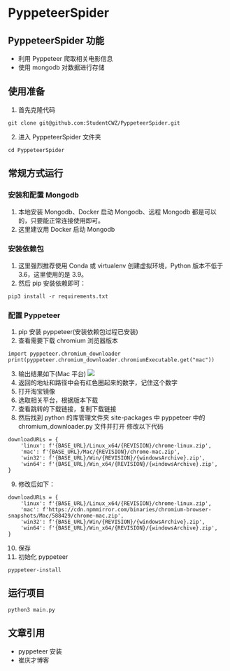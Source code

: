 # PyppeteerSpider
## PyppeteerSpider 功能
- 利用 Pyppeteer 爬取相关电影信息
- 使用 mongodb 对数据进行存储

## 使用准备
1. 首先克隆代码
```
git clone git@github.com:StudentCWZ/PyppeteerSpider.git
```
2. 进入 PyppeteerSpider 文件夹
```
cd PyppeteerSpider
```

## 常规方式运行
### 安装和配置 Mongodb
1. 本地安装 Mongodb、Docker 启动 Mongodb、远程 Mongodb 都是可以的，只要能正常连接使用即可。
2. 这里建议用 Docker 启动 Mongodb

### 安装依赖包
1. 这里强烈推荐使用 Conda 或 virtualenv 创建虚拟环境，Python 版本不低于 3.6，这里使用的是 3.9。
2. 然后 pip 安装依赖即可：
```
pip3 install -r requirements.txt
```

### 配置 Pyppeteer
1. pip 安装 pyppeteer(安装依赖包过程已安装)
2. 查看需要下载 chromium 浏览器版本
```
import pyppeteer.chromium_downloader
print(pyppeteer.chromium_downloader.chromiumExecutable.get("mac"))
```
3. 输出结果如下(Mac 平台)
![](/Users/cuiweizhi/Downloads/Snip20220307_1.png)
4. 返回的地址和路径中会有红色圈起来的数字，记住这个数字
5. 打开淘宝镜像[](https://registry.npmmirror.com/binary.html?path=chromium-browser-snapshots/)
6. 选取相关平台，根据版本下载
7. 查看跳转的下载链接，复制下载链接
8. 然后找到 python 的库管理文件夹 site-packages 中 pyppeteer 中的 chromium_downloader.py 文件并打开
修改以下代码
```
downloadURLs = {
    'linux': f'{BASE_URL}/Linux_x64/{REVISION}/chrome-linux.zip',
    'mac': f'{BASE_URL}/Mac/{REVISION}/chrome-mac.zip',
    'win32': f'{BASE_URL}/Win/{REVISION}/{windowsArchive}.zip',
    'win64': f'{BASE_URL}/Win_x64/{REVISION}/{windowsArchive}.zip',
}
```
9. 修改后如下：
```
downloadURLs = {
    'linux': f'{BASE_URL}/Linux_x64/{REVISION}/chrome-linux.zip',
    'mac': f'https://cdn.npmmirror.com/binaries/chromium-browser-snapshots/Mac/588429/chrome-mac.zip',
    'win32': f'{BASE_URL}/Win/{REVISION}/{windowsArchive}.zip',
    'win64': f'{BASE_URL}/Win_x64/{REVISION}/{windowsArchive}.zip',
}
```
10. 保存
11. 初始化 pyppeteer
```
pyppeteer-install
```

## 运行项目
```angular2html
python3 main.py
```

## 文章引用
- pyppeteer 安装[](https://www.icode9.com/content-4-968162.html)
- 崔庆才博客[](https://cuiqingcai.com/archives/)